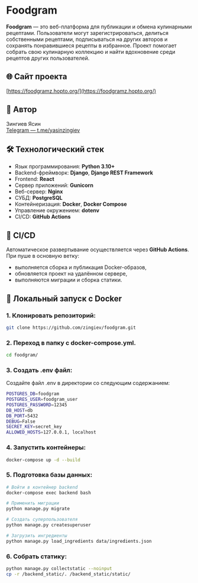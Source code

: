# Foodgram

**Foodgram** — это веб-платформа для публикации и обмена кулинарными рецептами. Пользователи могут зарегистрироваться, делиться собственными рецептами, подписываться на других авторов и сохранять понравившиеся рецепты в избранное. Проект помогает собрать свою кулинарную коллекцию и найти вдохновение среди рецептов других пользователей.

## 🌐 Сайт проекта

[https://foodgramz.hopto.org/](https://foodgramz.hopto.org/)

## 👤 Автор

Зингиев Ясин  
[Telegram — t.me/yasinzingiev](https://t.me/yasinzingiev)

## 🛠️ Технологический стек

- Язык программирования: **Python 3.10+**
- Backend-фреймворк: **Django**, **Django REST Framework**
- Frontend: **React**
- Сервер приложений: **Gunicorn**
- Веб-сервер: **Nginx**
- СУБД: **PostgreSQL**
- Контейнеризация: **Docker**, **Docker Compose**
- Управление окружением: **dotenv**
- CI/CD: **GitHub Actions**

## 🚀 CI/CD

Автоматическое развертывание осуществляется через **GitHub Actions**. При пуше в основную ветку:

- выполняется сборка и публикация Docker-образов,
- обновляется проект на удалённом сервере,
- выполняются миграции и сборка статики.

## 🐳 Локальный запуск с Docker

### 1. Клонировать репозиторий:

```bash
git clone https://github.com/zingiev/foodgram.git
```
### 2.  Переход в папку с docker-compose.yml.
```bash
cd foodgram/
```
### 3. Создать .env файл:
Создайте файл .env в директории со следующим содержанием:
```bash
POSTGRES_DB=foodgram
POSTGRES_USER=foodgram_user
POSTGRES_PASSWORD=12345
DB_HOST=db
DB_PORT=5432
DEBUG=False
SECRET_KEY=secret_key
ALLOWED_HOSTS=127.0.0.1, localhost
```
### 4. Запустить контейнеры:
```bash
docker-compose up -d --build
```
### 5. Подготовка базы данных:
```bash
# Войти в контейнер backend
docker-compose exec backend bash

# Применить миграции
python manage.py migrate

# Создать суперпользователя
python manage.py createsuperuser

# Загрузить ингредиенты
python manage.py load_ingredients data/ingredients.json
```
### 6. Собрать статику:
```bash
python manage.py collectstatic --noinput
cp -r /backend_static/. /backend_static/static/
```
